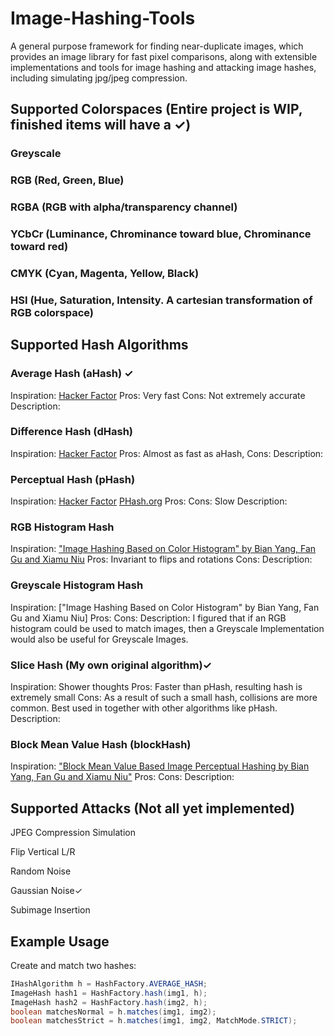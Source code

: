 # Image-Hashing-Tools
A general purpose framework for finding near-duplicate images, which provides an image library for fast pixel comparisons, along with extensible implementations and tools for image hashing and attacking image hashes, including simulating jpg/jpeg compression.

## Supported Colorspaces (Entire project is WIP, finished items will have a ✓)
### Greyscale
### RGB (Red, Green, Blue)
### RGBA (RGB with alpha/transparency channel)
### YCbCr (Luminance, Chrominance toward blue, Chrominance toward red)
### CMYK (Cyan, Magenta, Yellow, Black)
### HSI (Hue, Saturation, Intensity. A cartesian transformation of RGB colorspace)

## Supported Hash Algorithms
### Average Hash (aHash) ✓
Inspiration: [Hacker Factor](http://www.hackerfactor.com/blog/?/archives/529-Kind-of-Like-That.html)
Pros: Very fast
Cons: Not extremely accurate
Description:

### Difference Hash (dHash)
Inspiration: [Hacker Factor](http://www.hackerfactor.com/blog/?/archives/529-Kind-of-Like-That.html)
Pros: Almost as fast as aHash, 
Cons: 
Description:

### Perceptual Hash (pHash)
Inspiration: [Hacker Factor](http://hackerfactor.com/blog/index.php%3F/archives/432-Looks-Like-It.html) [PHash.org](https://www.phash.org/)
Pros: 
Cons: Slow
Description:

### RGB Histogram Hash
Inspiration: ["Image Hashing Based on Color Histogram" by Bian Yang, Fan Gu and Xiamu Niu](http://manu35.magtech.com.cn/Jwk_ics/CN/abstract/abstract1269.shtml)
Pros: Invariant to flips and rotations
Cons: 
Description:

### Greyscale Histogram Hash
Inspiration: ["Image Hashing Based on Color Histogram" by Bian Yang, Fan Gu and Xiamu Niu]
Pros: 
Cons:
Description: I figured that if an RGB histogram could be used to match images, then a Greyscale Implementation would also be useful for Greyscale Images.


### Slice Hash (My own original algorithm)✓
Inspiration: Shower thoughts
Pros: Faster than pHash, resulting hash is extremely small
Cons: As a result of such a small hash, collisions are more common. Best used in together with other algorithms like pHash.
Description:

### Block Mean Value Hash (blockHash)

Inspiration: ["Block Mean Value Based Image Perceptual Hashing by Bian Yang, Fan Gu and Xiamu Niu"](https://ieeexplore.ieee.org/document/4041692)
Pros:
Cons:
Description:


## Supported Attacks (Not all yet implemented)
JPEG Compression Simulation

Flip Vertical L/R

Random Noise

Gaussian Noise✓

Subimage Insertion

## Example Usage

Create and match two hashes:
```Java
IHashAlgorithm h = HashFactory.AVERAGE_HASH;
ImageHash hash1 = HashFactory.hash(img1, h);
ImageHash hash2 = HashFactory.hash(img2, h);
boolean matchesNormal = h.matches(img1, img2);
boolean matchesStrict = h.matches(img1, img2, MatchMode.STRICT);
```


